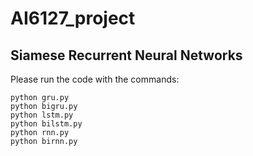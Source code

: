 # AI6127_project

## Siamese Recurrent Neural Networks

Please run the code with the commands:
```
python gru.py
python bigru.py
python lstm.py
python bilstm.py
python rnn.py
python birnn.py
```
